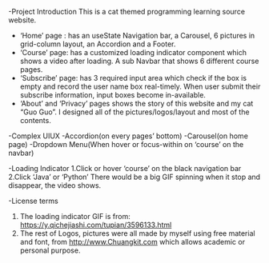 
-Project Introduction
This is a cat themed programming learning source website.
- ‘Home’ page : has an useState Navigation bar, a Carousel, 6 pictures in grid-column layout, an Accordion and a Footer.
- ‘Course’ page: has a customized loading indicator component which shows a video after loading. A sub Navbar that shows 6 different course pages.
- ‘Subscribe’ page: has 3 required input area which check if the box is empty and record the user name box real-timely. When user submit their subscribe information, input boxes become in-available.
- ‘About’ and ‘Privacy’ pages shows the story of this website and my cat “Guo Guo”.
I designed all of the pictures/logos/layout and most of the contents.

-Complex UIUX
-Accordion(on every pages’ bottom)
-Carousel(on home page)
-Dropdown Menu(When hover or focus-within on ‘course’ on the navbar)


-Loading Indicator
1.Click or hover ‘course’ on the black navigation bar
2.Click ‘Java’ or ‘Python’
There would be a big GIF spinning when it stop and disappear, the video shows.

-License terms
1. The loading indicator GIF is from: https://y.qichejiashi.com/tupian/3596133.html
2. The rest of Logos, pictures were all made by myself using free material and font, from http://www.Chuangkit.com which allows academic or personal purpose.



